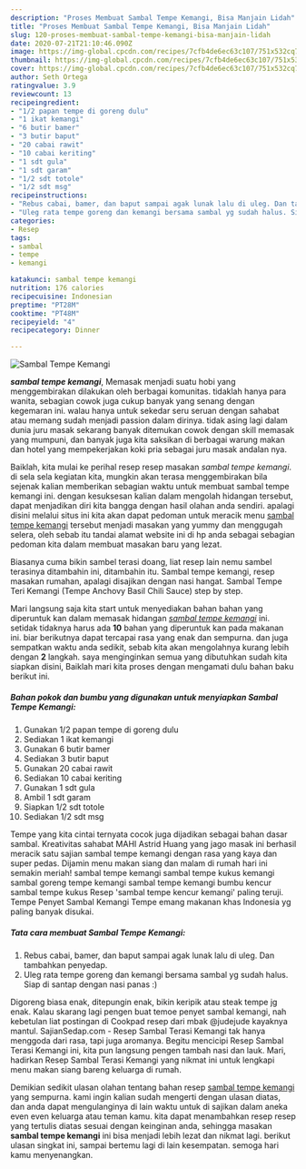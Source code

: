 ```yaml
---
description: "Proses Membuat Sambal Tempe Kemangi, Bisa Manjain Lidah"
title: "Proses Membuat Sambal Tempe Kemangi, Bisa Manjain Lidah"
slug: 120-proses-membuat-sambal-tempe-kemangi-bisa-manjain-lidah
date: 2020-07-21T21:10:46.090Z
image: https://img-global.cpcdn.com/recipes/7cfb4de6ec63c107/751x532cq70/sambal-tempe-kemangi-foto-resep-utama.jpg
thumbnail: https://img-global.cpcdn.com/recipes/7cfb4de6ec63c107/751x532cq70/sambal-tempe-kemangi-foto-resep-utama.jpg
cover: https://img-global.cpcdn.com/recipes/7cfb4de6ec63c107/751x532cq70/sambal-tempe-kemangi-foto-resep-utama.jpg
author: Seth Ortega
ratingvalue: 3.9
reviewcount: 13
recipeingredient:
- "1/2 papan tempe di goreng dulu"
- "1 ikat kemangi"
- "6 butir bamer"
- "3 butir baput"
- "20 cabai rawit"
- "10 cabai keriting"
- "1 sdt gula"
- "1 sdt garam"
- "1/2 sdt totole"
- "1/2 sdt msg"
recipeinstructions:
- "Rebus cabai, bamer, dan baput sampai agak lunak lalu di uleg. Dan tambahkan penyedap."
- "Uleg rata tempe goreng dan kemangi bersama sambal yg sudah halus. Siap di santap dengan nasi panas :)"
categories:
- Resep
tags:
- sambal
- tempe
- kemangi

katakunci: sambal tempe kemangi 
nutrition: 176 calories
recipecuisine: Indonesian
preptime: "PT28M"
cooktime: "PT48M"
recipeyield: "4"
recipecategory: Dinner

---
```



![Sambal Tempe Kemangi](https://img-global.cpcdn.com/recipes/7cfb4de6ec63c107/751x532cq70/sambal-tempe-kemangi-foto-resep-utama.jpg)

<b><i>sambal tempe kemangi</i></b>, Memasak menjadi suatu hobi yang menggembirakan dilakukan oleh berbagai komunitas. tidaklah hanya para wanita, sebagian cowok juga cukup banyak yang senang dengan kegemaran ini. walau hanya untuk sekedar seru seruan dengan sahabat atau memang sudah menjadi passion dalam dirinya. tidak asing lagi dalam dunia juru masak sekarang banyak ditemukan cowok dengan skill memasak yang mumpuni, dan banyak juga kita saksikan di berbagai warung makan dan hotel yang mempekerjakan koki pria sebagai juru masak andalan nya.

Baiklah, kita mulai ke perihal resep resep masakan <i>sambal tempe kemangi</i>. di sela sela kegiatan kita, mungkin akan terasa menggembirakan bila sejenak kalian memberikan sebagian waktu untuk membuat sambal tempe kemangi ini. dengan kesuksesan kalian dalam mengolah hidangan tersebut, dapat menjadikan diri kita bangga dengan hasil olahan anda sendiri. apalagi disini melalui situs ini kita akan dapat pedoman untuk meracik menu <u>sambal tempe kemangi</u> tersebut menjadi masakan yang yummy dan menggugah selera, oleh sebab itu tandai alamat website ini di hp anda sebagai sebagian pedoman kita dalam membuat masakan baru yang lezat.

Biasanya cuma bikin sambel terasi doang, liat resep lain nemu sambel terasinya ditambahin ini, ditambahin itu. Sambal tempe kemangi, resep masakan rumahan, apalagi disajikan dengan nasi hangat. Sambal Tempe Teri Kemangi (Tempe Anchovy Basil Chili Sauce) step by step.


Mari langsung saja kita start untuk menyediakan bahan bahan yang diperuntuk kan dalam memasak hidangan <u><i>sambal tempe kemangi</i></u> ini. setidak tidaknya harus ada <b>10</b> bahan yang diperuntuk kan pada makanan ini. biar berikutnya dapat tercapai rasa yang enak dan sempurna. dan juga sempatkan waktu anda sedikit, sebab kita akan mengolahnya kurang lebih dengan <b>2</b> langkah. saya menginginkan semua yang dibutuhkan sudah kita siapkan disini, Baiklah mari kita proses dengan mengamati dulu bahan baku berikut ini.

<!--inarticleads1-->

##### Bahan pokok dan bumbu yang digunakan untuk menyiapkan Sambal Tempe Kemangi:

1. Gunakan 1/2 papan tempe di goreng dulu
1. Sediakan 1 ikat kemangi
1. Gunakan 6 butir bamer
1. Sediakan 3 butir baput
1. Gunakan 20 cabai rawit
1. Sediakan 10 cabai keriting
1. Gunakan 1 sdt gula
1. Ambil 1 sdt garam
1. Siapkan 1/2 sdt totole
1. Sediakan 1/2 sdt msg


Tempe yang kita cintai ternyata cocok juga dijadikan sebagai bahan dasar sambal. Kreativitas sahabat MAHI Astrid Huang yang jago masak ini berhasil meracik satu sajian sambal tempe kemangi dengan rasa yang kaya dan super pedas. Dijamin menu makan siang dan malam di rumah hari ini semakin meriah! sambal tempe kemangi sambal tempe kukus kemangi sambal goreng tempe kemangi sambal tempe kemangi bumbu kencur sambal tempe kukus Resep &#39;sambal tempe kencur kemangi&#39; paling teruji. Tempe Penyet Sambal Kemangi Tempe emang makanan khas Indonesia yg paling banyak disukai. 

<!--inarticleads2-->

##### Tata cara membuat Sambal Tempe Kemangi:

1. Rebus cabai, bamer, dan baput sampai agak lunak lalu di uleg. Dan tambahkan penyedap.
1. Uleg rata tempe goreng dan kemangi bersama sambal yg sudah halus. Siap di santap dengan nasi panas :)


Digoreng biasa enak, ditepungin enak, bikin keripik atau steak tempe jg enak. Kalau skarang lagi pengen buat temoe penyet sambal kemangi, nah kebetulan liat postingan di Cookpad resep dari mbak @judejude kayaknya mantul. SajianSedap.com - Resep Sambal Terasi Kemangi tak hanya menggoda dari rasa, tapi juga aromanya. Begitu mencicipi Resep Sambal Terasi Kemangi ini, kita pun langsung pengen tambah nasi dan lauk. Mari, hadirkan Resep Sambal Terasi Kemangi yang nikmat ini untuk lengkapi menu makan siang bareng keluarga di rumah. 

Demikian sedikit ulasan olahan tentang bahan resep <u>sambal tempe kemangi</u> yang sempurna. kami ingin kalian sudah mengerti dengan ulasan diatas, dan anda dapat mengulanginya di lain waktu untuk di sajikan dalam aneka even even keluarga atau teman kamu. kita dapat menambahkan resep resep yang tertulis diatas sesuai dengan keinginan anda, sehingga masakan <b>sambal tempe kemangi</b> ini bisa menjadi lebih lezat dan nikmat lagi. berikut ulasan singkat ini, sampai bertemu lagi di lain kesempatan. semoga hari kamu menyenangkan.
